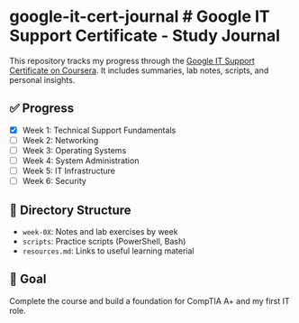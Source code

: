 # google-it-cert-journal # Google IT Support Certificate - Study Journal

This repository tracks my progress through the [Google IT Support Certificate on Coursera](https://www.coursera.org/professional-certificates/google-it-support). It includes summaries, lab notes, scripts, and personal insights.

## ✅ Progress
- [x] Week 1: Technical Support Fundamentals
- [ ] Week 2: Networking
- [ ] Week 3: Operating Systems
- [ ] Week 4: System Administration
- [ ] Week 5: IT Infrastructure
- [ ] Week 6: Security

## 📁 Directory Structure
- `week-0X`: Notes and lab exercises by week
- `scripts`: Practice scripts (PowerShell, Bash)
- `resources.md`: Links to useful learning material

## 🧠 Goal
Complete the course and build a foundation for CompTIA A+ and my first IT role.
